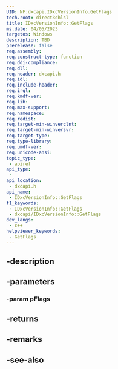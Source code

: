```yaml
---
UID: NF:dxcapi.IDxcVersionInfo.GetFlags
tech.root: direct3dhlsl
title: IDxcVersionInfo::GetFlags
ms.date: 04/05/2023
targetos: Windows
description: TBD
prerelease: false
req.assembly: 
req.construct-type: function
req.ddi-compliance: 
req.dll: 
req.header: dxcapi.h
req.idl: 
req.include-header: 
req.irql: 
req.kmdf-ver: 
req.lib: 
req.max-support: 
req.namespace: 
req.redist: 
req.target-min-winverclnt: 
req.target-min-winversvr: 
req.target-type: 
req.type-library: 
req.umdf-ver: 
req.unicode-ansi: 
topic_type:
 - apiref
api_type:
 - 
api_location:
 - dxcapi.h
api_name:
 - IDxcVersionInfo::GetFlags
f1_keywords:
 - IDxcVersionInfo::GetFlags
 - dxcapi/IDxcVersionInfo::GetFlags
dev_langs:
 - c++
helpviewer_keywords:
 - GetFlags
---
```


## -description

## -parameters

### -param pFlags

## -returns

## -remarks

## -see-also

